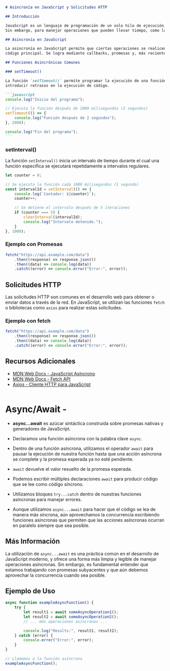 ````markdown
# Asincronía en JavaScript y Solicitudes HTTP

## Introducción

JavaScript es un lenguaje de programación de un solo hilo de ejecución, lo que significa que realiza una tarea a la vez.
Sin embargo, para manejar operaciones que pueden llevar tiempo, como las solicitudes HTTP, JavaScript utiliza la asincronía.

## Asincronía en JavaScript

La asincronía en JavaScript permite que ciertas operaciones se realicen en segundo plano sin bloquear la ejecución del
código principal. Se logra mediante callbacks, promesas y, más recientemente, async/await.

## Funciones Asincrónicas Comunes

### setTimeout()

La función `setTimeout()` permite programar la ejecución de una función después de un cierto tiempo de espera. Es útil para
introducir retrasos en la ejecución de código.

```javascript
console.log("Inicio del programa");

// Ejecuta la función después de 2000 milisegundos (2 segundos)
setTimeout(() => {
	console.log("Función después de 2 segundos");
}, 2000);

console.log("Fin del programa");
```
````

### setInterval()

La función `setInterval()` inicia un intervalo de tiempo durante el cual una función específica se ejecutará repetidamente a intervalos regulares.

```javascript
let counter = 0;

// Se ejecuta la función cada 1000 milisegundos (1 segundo)
const intervalId = setInterval(() => {
	console.log(`Contador: ${counter}`);
	counter++;

	// Se detiene el intervalo después de 5 iteraciones
	if (counter === 5) {
		clearInterval(intervalId);
		console.log("Intervalo detenido.");
	}
}, 1000);
```

### Ejemplo con Promesas

```javascript
fetch("https://api.example.com/data")
	.then((response) => response.json())
	.then((data) => console.log(data))
	.catch((error) => console.error("Error:", error));
```

## Solicitudes HTTP

Las solicitudes HTTP son comunes en el desarrollo web para obtener o enviar datos a través de la red. En JavaScript, se utilizan las funciones `fetch` o bibliotecas como `axios` para realizar estas solicitudes.

### Ejemplo con fetch

```javascript
fetch("https://api.example.com/data")
	.then((response) => response.json())
	.then((data) => console.log(data))
	.catch((error) => console.error("Error:", error));
```

## Recursos Adicionales

- [MDN Web Docs - JavaScript Asíncrono](https://developer.mozilla.org/es/docs/Learn/JavaScript/Asynchronous)
- [MDN Web Docs - Fetch API](https://developer.mozilla.org/es/docs/Web/API/Fetch_API)
- [Axios - Cliente HTTP para JavaScript](https://axios-http.com/)

```

```

# Async/Await -

- **async...await** es azúcar sintáctica construida sobre promesas nativas y generadores de JavaScript.
- Declaramos una función asíncrona con la palabra clave `async`.
- Dentro de una función asíncrona, utilizamos el operador `await` para pausar la ejecución de nuestra función hasta que una acción asíncrona se complete y la promesa esperada ya no esté pendiente.
- `await` devuelve el valor resuelto de la promesa esperada.

- Podemos escribir múltiples declaraciones `await` para producir código que se lee como código síncrono.

- Utilizamos bloques `try...catch` dentro de nuestras funciones asíncronas para manejar errores.

- Aunque utilizamos `async...await` para hacer que el código se lea de manera más síncrona, aún aprovechamos la concurrencia escribiendo funciones asíncronas que permiten que las acciones asíncronas ocurran en paralelo siempre que sea posible.

## Más Información

La utilización de `async...await` es una práctica común en el desarrollo de JavaScript moderno, y ofrece una forma más limpia y legible de manejar operaciones asíncronas. Sin embargo, es fundamental entender que estamos trabajando con promesas subyacentes y que aún debemos aprovechar la concurrencia cuando sea posible.

## Ejemplo de Uso

```javascript
async function exampleAsyncFunction() {
	try {
		let result1 = await someAsyncOperation1();
		let result2 = await someAsyncOperation2();
		// ... más operaciones asíncronas ...

		console.log("Results:", result1, result2);
	} catch (error) {
		console.error("Error:", error);
	}
}

// Llamamos a la función asíncrona
exampleAsyncFunction();
```
